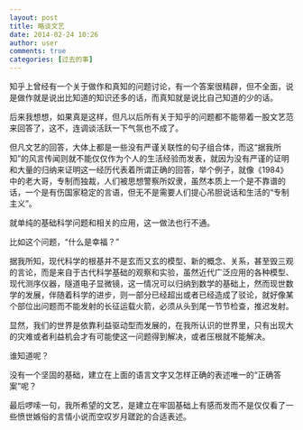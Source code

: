 ```yaml
---
layout: post
title: 略谈文艺
date: 2014-02-24 10:26
author: user
comments: true
categories: [过去的事]
---
```

知乎上曾经有一个关于做作和真知的问题讨论，有一个答案很精辟，但不全面，说是做作就是说出比知道的知识还多的话，而真知就是说比自己知道的少的话。

后来我想想，如果真是这样，但凡以后所有关于知乎的问题都不能带着一股文艺范来回答了，这不，连调谈活跃一下气氛也不成了。

但凡文艺的回答，大体上都是一些没有严谨关联性的句子组合体，而这“据我所知”的风言传闻则就不能仅仅作为个人的生活经验而发表，就因为没有严谨的证明和大量的归纳来证明这一经历代表着所谓正确的回答，举个例子，就像《1984》中的老大哥，专制而独裁，人们被思想警察所奴隶，虽然本质上一个是不靠谱的话，一个是有伤国家稳定的言语，但无不是需要人们提心吊胆说话和生活的“专制主义”。

就单纯的基础科学问题和相关的应用，这一做法也行不通。

比如这个问题，“什么是幸福？”

据我所知，现代科学的根基并不是玄而又玄的模型、新的概念、关系，甚至毁三观的言论，而是来自于古代科学基础的观察和实验，虽然近代广泛应用的各种模型、现代测序仪器，隧道电子显微镜，这一情况可以归纳到数学的基础上，然而现世数学的发展，伴随着科学的进步，则一部分已经超出或者已经造成了驳论，就好像某个部位出问题而不能发射的长征运载火箭，必须从头到尾一节节检查，推迟发射。

显然，我们的世界是依靠利益驱动型而发展的，在我所认识的世界里，只有出现大的灾难或者利益机会才有可能使这一问题得到解决，或者压根就不能解决。

谁知道呢？

没有一个坚固的基础，建立在上面的语言文字又怎样正确的表述唯一的“正确答案”呢？

最后啰嗦一句，我所希望的文艺，是建立在牢固基础上有感而发而不是仅仅看了一些愤世嫉俗的言情小说而空叹岁月蹉跎的合适表述。